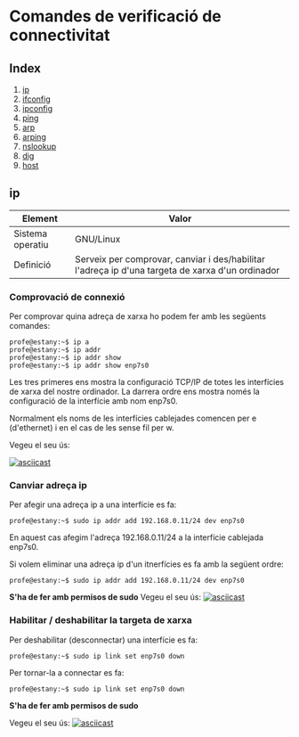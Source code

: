 # Comandes de verificació de connectivitat

## Index
1. [ip](#ip)
2. [ifconfig](#ifconfig)
3. [ipconfig](#ipconfig)
4. [ping](#ping)
5. [arp](#arp)
6. [arping](#arping)
7. [nslookup](#nslookup)
8. [dig](#dig)
9. [host](#host)

## ip

| Element | Valor |
| -------- | -------- |
| Sistema operatiu | GNU/Linux     |
| Definició | Serveix per comprovar, canviar i des/habilitar l'adreça ip d'una targeta de xarxa d'un ordinador     |


### Comprovació de connexió

Per comprovar quina adreça de xarxa ho podem fer amb les següents comandes:  

```bash=
profe@estany:~$ ip a
profe@estany:~$ ip addr
profe@estany:~$ ip addr show
profe@estany:~$ ip addr show enp7s0
```

Les tres primeres ens mostra la configuració TCP/IP de totes les interfícies de xarxa del nostre ordinador. 
La darrera ordre ens mostra només la configuració de la interfície amb nom enp7s0.

Normalment els noms de les interfícies cablejades comencen per e (d'ethernet) i en el cas de les sense fil per w.

Vegeu el seu ús:

[![asciicast](https://asciinema.org/a/c9vfz2V0671vuJNqi9uJ5patW.svg)](https://asciinema.org/a/c9vfz2V0671vuJNqi9uJ5patW)

### Canviar adreça ip

Per afegir una adreça ip a una interfície es fa:

```bash=
profe@estany:~$ sudo ip addr add 192.168.0.11/24 dev enp7s0
``` 
En aquest cas afegim l'adreça 192.168.0.11/24 a la interfície cablejada enp7s0.

Si volem eliminar una adreça ip d'un itnerfícies es fa amb la següent ordre:
```bash=
profe@estany:~$ sudo ip addr add 192.168.0.11/24 dev enp7s0
``` 

**S'ha de fer amb permisos de sudo**
Vegeu el seu ús:
[![asciicast](https://asciinema.org/a/bvkgXlzAnYzSkVjvnJtAUEBYU.svg)](https://asciinema.org/a/bvkgXlzAnYzSkVjvnJtAUEBYU)


### Habilitar / deshabilitar la targeta de xarxa

Per deshabilitar (desconnectar) una interfície es fa:

```bash=
profe@estany:~$ sudo ip link set enp7s0 down
``` 
Per tornar-la a connectar es fa:

```bash=
profe@estany:~$ sudo ip link set enp7s0 down
``` 
**S'ha de fer amb permisos de sudo**

Vegeu el seu ús:
[![asciicast](https://asciinema.org/a/B9TWt6D31Q1kS2jcnIW9cTuN4.svg)](https://asciinema.org/a/B9TWt6D31Q1kS2jcnIW9cTuN4)

